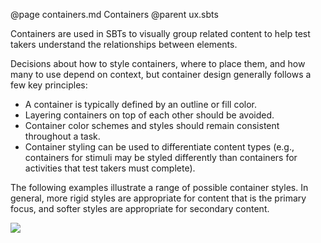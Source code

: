 @page containers.md Containers
@parent ux.sbts

Containers are used in SBTs to visually group related content to help test takers understand the relationships between elements.

Decisions about how to style containers, where to place them, and how many to use depend on context, but container design generally follows a few key principles:
* A container is typically defined by an outline or fill color.
* Layering containers on top of each other should be avoided.
* Container color schemes and styles should remain consistent throughout a task.
* Container styling can be used to differentiate content types (e.g., containers for stimuli may be styled differently than containers for activities that test takers must complete).

The following examples illustrate a range of possible container styles. In general, more rigid styles are appropriate for content that is the primary focus, and softer styles are appropriate for secondary content.

<img src="static/img/containers.png"/>
